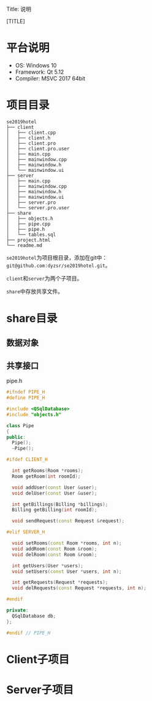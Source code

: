 Title: 说明


[TITLE]

# 平台说明

* OS: Windows 10
* Framework: Qt 5.12
* Compiler: MSVC 2017 64bit


# 项目目录

```
se2019hotel
├── client
│   ├── client.cpp
│   ├── client.h
│   ├── client.pro
│   ├── client.pro.user
│   ├── main.cpp
│   ├── mainwindow.cpp
│   ├── mainwindow.h
│   └── mainwindow.ui
├── server
│   ├── main.cpp
│   ├── mainwindow.cpp
│   ├── mainwindow.h
│   ├── mainwindow.ui
│   ├── server.pro
│   └── server.pro.user
├── share
│   ├── objects.h
│   ├── pipe.cpp
│   ├── pipe.h
│   └── tables.sql
├── project.html
└── readme.md
```

`se2019hotel`为项目根目录，添加在git中：`git@github.com:dyzsr/se2019hotel.git`。

`client`和`server`为两个子项目。

`share`中存放共享文件。

# share目录

## 数据对象



## 共享接口

pipe.h

```  CPP
#ifndef PIPE_H
#define PIPE_H

#include <QSqlDatabase>
#include "objects.h"

class Pipe
{
public:
  Pipe();
  ~Pipe();

#ifdef CLIENT_H

  int getRooms(Room *rooms);
  Room getRoom(int roomId);

  void addUser(const User &user);
  void delUser(const User &user);

  int getBillings(Billing *billings);
  Billing getBilling(int roomId);

  void sendRequest(const Request &request);

#elif SERVER_H

  void setRooms(const Room *rooms, int n);
  void addRoom(const Room &room);
  void delRoom(const Room &room);

  int getUsers(User *users);
  void setUsers(const User *users, int n);

  int getRequests(Request *requests);
  void delRequests(const Request *requests, int n);

#endif

private:
  QSqlDatabase db;
};

#endif // PIPE_H  
```


# Client子项目


# Server子项目
